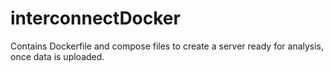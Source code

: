 # interconnectDocker
Contains Dockerfile and compose files to create a server ready for analysis, once data is uploaded.
